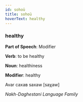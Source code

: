 ```yaml
---
id: sohoü
title: sohoü
hoverText: healthy
---
```


### healthy

**Part of Speech**: Modifier

**Verb**: to be healthy

**Noun**: healthiness

**Modifier**: healthy

Avar сахав saxaw [saχaw]

*Nakh-Daghestani Language Family*